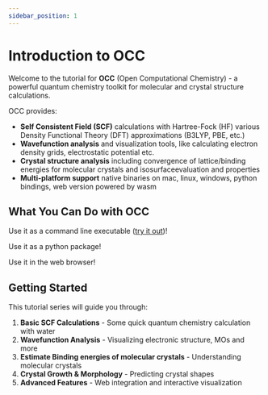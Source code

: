 ```yaml
---
sidebar_position: 1
---
```


# Introduction to OCC

Welcome to the tutorial for **OCC** (Open Computational Chemistry) - a powerful quantum chemistry toolkit for molecular and crystal structure calculations.

OCC provides:
- **Self Consistent Field (SCF)** calculations with Hartree-Fock (HF) various Density Functional Theory (DFT) approximations (B3LYP, PBE, etc.)
- **Wavefunction analysis** and visualization tools, like calculating electron density grids, electrostatic potential etc.
- **Crystal structure analysis** including convergence of lattice/binding energies for molecular crystals and isosurfaceevaluation and  properties
- **Multi-platform support** native binaries on mac, linux, windows, python bindings, web version powered by wasm

## What You Can Do with OCC

Use it as a command line executable ([try it out](/try))!

Use it as a python package!

Use it in the web browser!


## Getting Started

This tutorial series will guide you through:

1. **Basic SCF Calculations** - Some quick quantum chemistry calculation with water
2. **Wavefunction Analysis** - Visualizing electronic structure, MOs and more
3. **Estimate Binding energies of molecular crystals** - Understanding molecular crystals
4. **Crystal Growth & Morphology** - Predicting crystal shapes
5. **Advanced Features** - Web integration and interactive visualization

